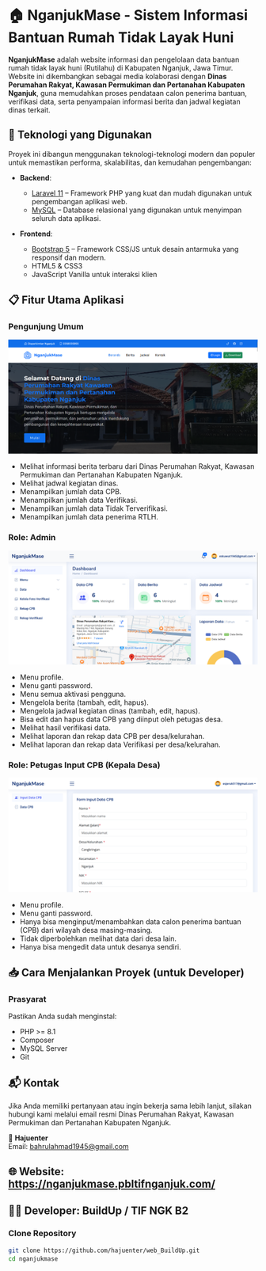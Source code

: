 # 🏠 NganjukMase - Sistem Informasi Bantuan Rumah Tidak Layak Huni

**NganjukMase** adalah website informasi dan pengelolaan data bantuan rumah tidak layak huni (Rutilahu) di Kabupaten Nganjuk, Jawa Timur. Website ini dikembangkan sebagai media kolaborasi dengan **Dinas Perumahan Rakyat, Kawasan Permukiman dan Pertanahan Kabupaten Nganjuk**, guna memudahkan proses pendataan calon penerima bantuan, verifikasi data, serta penyampaian informasi berita dan jadwal kegiatan dinas terkait.

## 🔧 Teknologi yang Digunakan

Proyek ini dibangun menggunakan teknologi-teknologi modern dan populer untuk memastikan performa, skalabilitas, dan kemudahan pengembangan:

-   **Backend**:

    -   [Laravel 11](https://laravel.com/docs/11.x) – Framework PHP yang kuat dan mudah digunakan untuk pengembangan aplikasi web.
    -   [MySQL](https://www.mysql.com/) – Database relasional yang digunakan untuk menyimpan seluruh data aplikasi.

-   **Frontend**:
    -   [Bootstrap 5](https://getbootstrap.com/) – Framework CSS/JS untuk desain antarmuka yang responsif dan modern.
    -   HTML5 & CSS3
    -   JavaScript Vanilla untuk interaksi klien

## 📋 Fitur Utama Aplikasi

### Pengunjung Umum

![Landing Page](screenshoot/satu.png)

-   Melihat informasi berita terbaru dari Dinas Perumahan Rakyat, Kawasan Permukiman dan Pertanahan Kabupaten Nganjuk.
-   Melihat jadwal kegiatan dinas.
-   Menampilkan jumlah data CPB.
-   Menampilkan jumlah data Verifikasi.
-   Menampilkan jumlah data Tidak Terverifikasi.
-   Menampilkan jumlah data penerima RTLH.

### Role: Admin

![Admin Page](screenshoot/dua.png)

-   Menu profile.
-   Menu ganti password.
-   Menu semua aktivasi pengguna.
-   Mengelola berita (tambah, edit, hapus).
-   Mengelola jadwal kegiatan dinas (tambah, edit, hapus).
-   Bisa edit dan hapus data CPB yang diinput oleh petugas desa.
-   Melihat hasil verifikasi data.
-   Melihat laporan dan rekap data CPB per desa/kelurahan.
-   Melihat laporan dan rekap data Verifikasi per desa/kelurahan.

### Role: Petugas Input CPB (Kepala Desa)

![Ptugas Page](screenshoot/tiga.png)

-   Menu profile.
-   Menu ganti password.
-   Hanya bisa menginput/menambahkan data calon penerima bantuan (CPB) dari wilayah desa masing-masing.
-   Tidak diperbolehkan melihat data dari desa lain.
-   Hanya bisa mengedit data untuk desanya sendiri.

## 📥 Cara Menjalankan Proyek (untuk Developer)

### Prasyarat

Pastikan Anda sudah menginstal:

-   PHP >= 8.1
-   Composer
-   MySQL Server
-   Git

## 📬 Kontak

Jika Anda memiliki pertanyaan atau ingin bekerja sama lebih lanjut, silakan hubungi kami melalui email resmi Dinas Perumahan Rakyat, Kawasan Permukiman dan Pertanahan Kabupaten Nganjuk.

📩 **Hajuenter**  
Email: [bahrulahmad1945@gmail.com](mailto:bahrulahmad1945@gmail.com)

## 🌐 Website: https://nganjukmase.pbltifnganjuk.com/

## 👨‍💻 Developer: BuildUp / TIF NGK B2

### Clone Repository

```bash
git clone https://github.com/hajuenter/web_BuildUp.git
cd nganjukmase
```
